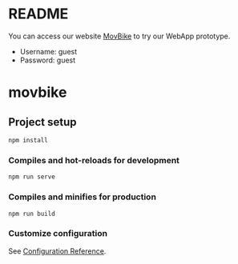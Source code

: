 # README

You can access our website [MovBike](movbike.herokuapp.com/) to try our WebApp prototype. 

* Username: guest
* Password: guest

# movbike

## Project setup
```
npm install
```

### Compiles and hot-reloads for development
```
npm run serve
```

### Compiles and minifies for production
```
npm run build
```

### Customize configuration
See [Configuration Reference](https://cli.vuejs.org/config/).
